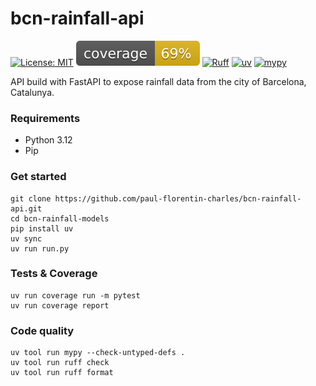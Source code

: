 # bcn-rainfall-api

[![License: MIT](https://img.shields.io/badge/License-MIT-yellow.svg)](https://opensource.org/licenses/MIT)
[![coverage badge](coverage.svg)](https://github.com/nedbat/coveragepy)
[![Ruff](https://img.shields.io/endpoint?url=https://raw.githubusercontent.com/astral-sh/ruff/main/assets/badge/v2.json)](https://github.com/astral-sh/ruff)
[![uv](https://img.shields.io/endpoint?url=https://raw.githubusercontent.com/astral-sh/uv/main/assets/badge/v0.json)](https://github.com/astral-sh/uv)
[![mypy](https://www.mypy-lang.org/static/mypy_badge.svg)](https://mypy-lang.org/)

API build with FastAPI to expose rainfall data from the city of Barcelona, Catalunya.


### Requirements

- Python 3.12
- Pip

### Get started


```commandline
git clone https://github.com/paul-florentin-charles/bcn-rainfall-api.git
cd bcn-rainfall-models
pip install uv
uv sync
uv run run.py
```

### Tests & Coverage

```commandline
uv run coverage run -m pytest
uv run coverage report
```

### Code quality

```commandline
uv tool run mypy --check-untyped-defs .
uv tool run ruff check
uv tool run ruff format
```